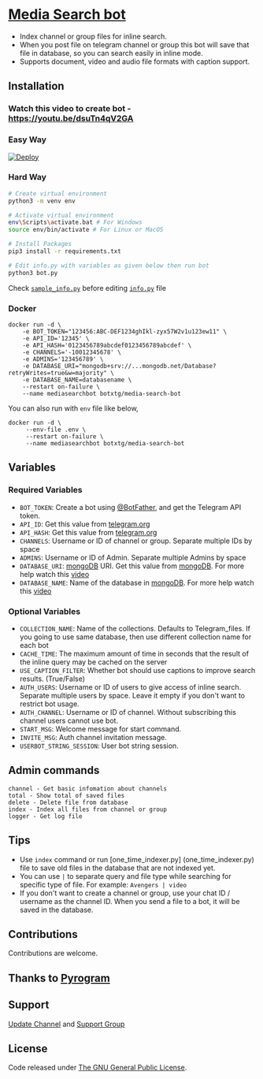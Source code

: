 # [Media Search bot](https://github.com/PrakashRakhala/Media-Search-bot)

* Index channel or group files for inline search.
* When you post file on telegram channel or group this bot will save that file in database, so you can search easily in inline mode.
* Supports document, video and audio file formats with caption support.

## Installation

### Watch this video to create bot - https://youtu.be/dsuTn4qV2GA
### Easy Way
[![Deploy](https://www.herokucdn.com/deploy/button.svg)](https://heroku.com/deploy)


### Hard Way
```bash
# Create virtual environment
python3 -m venv env

# Activate virtual environment
env\Scripts\activate.bat # For Windows
source env/bin/activate # For Linux or MacOS

# Install Packages
pip3 install -r requirements.txt

# Edit info.py with variables as given below then run bot
python3 bot.py
```
Check [`sample_info.py`](sample_info.py) before editing [`info.py`](info.py) file

### Docker
```
docker run -d \
    -e BOT_TOKEN="123456:ABC-DEF1234ghIkl-zyx57W2v1u123ew11" \
    -e API_ID='12345' \
    -e API_HASH='0123456789abcdef0123456789abcdef' \
    -e CHANNELS='-10012345678' \
    -e ADMINS='123456789' \
    -e DATABASE_URI="mongodb+srv://...mongodb.net/Database?retryWrites=true&w=majority" \
    -e DATABASE_NAME=databasename \
    --restart on-failure \
    --name mediasearchbot botxtg/media-search-bot
```
You can also run with `env` file like below,
```
docker run -d \ 
     --env-file .env \
     --restart on-failure \
     --name mediasearchbot botxtg/media-search-bot
```

## Variables
### Required Variables
* `BOT_TOKEN`: Create a bot using [@BotFather](https://telegram.dog/BotFather), and get the Telegram API token.
* `API_ID`: Get this value from [telegram.org](https://my.telegram.org/apps)
* `API_HASH`: Get this value from [telegram.org](https://my.telegram.org/apps)
* `CHANNELS`: Username or ID of channel or group. Separate multiple IDs by space
* `ADMINS`: Username or ID of Admin. Separate multiple Admins by space
* `DATABASE_URI`: [mongoDB](https://www.mongodb.com) URI. Get this value from [mongoDB](https://www.mongodb.com). For more help watch this [video](https://youtu.be/dsuTn4qV2GA)
* `DATABASE_NAME`: Name of the database in [mongoDB](https://www.mongodb.com). For more help watch this [video](https://youtu.be/dsuTn4qV2GA)

### Optional Variables
* `COLLECTION_NAME`: Name of the collections. Defaults to Telegram_files. If you going to use same database, then use different collection name for each bot
* `CACHE_TIME`: The maximum amount of time in seconds that the result of the inline query may be cached on the server
* `USE_CAPTION_FILTER`: Whether bot should use captions to improve search results. (True/False)
* `AUTH_USERS`: Username or ID of users to give access of inline search. Separate multiple users by space. Leave it empty if you don't want to restrict bot usage.
* `AUTH_CHANNEL`: Username or ID of channel. Without subscribing this channel users cannot use bot.
* `START_MSG`: Welcome message for start command.
* `INVITE_MSG`: Auth channel invitation message.
* `USERBOT_STRING_SESSION`: User bot string session.
## Admin commands
```
channel - Get basic infomation about channels
total - Show total of saved files
delete - Delete file from database
index - Index all files from channel or group
logger - Get log file
```

## Tips
* Use `index` command or run [one_time_indexer.py] (one_time_indexer.py) file to save old files in the database that are not indexed yet.
* You can use `|` to separate query and file type while searching for specific type of file. For example: `Avengers | video`
* If you don't want to create a channel or group, use your chat ID / username as the channel ID. When you send a file to a bot, it will be saved in the database.

## Contributions
Contributions are welcome.

## Thanks to [Pyrogram](https://github.com/pyrogram/pyrogram)

## Support
[Update Channel](https://t.me/ApnaBackup) and [Support Group](https://t.me/botxsupport)

## License
Code released under [The GNU General Public License](LICENSE).

